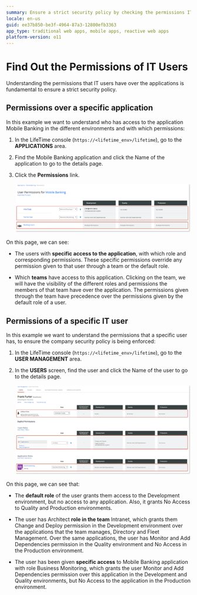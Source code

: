 ```yaml
---
summary: Ensure a strict security policy by checking the permissions IT users have over an application.
locale: en-us
guid: ee37b850-be3f-4964-87a3-12800efb3363
app_type: traditional web apps, mobile apps, reactive web apps
platform-version: o11
---
```


# Find Out the Permissions of IT Users

Understanding the permissions that IT users have over the applications is fundamental to ensure a strict security policy.

## Permissions over a specific application

In this example we want to understand who has access to the application Mobile Banking in the different environments and with which permissions:

1. In the LifeTime console (`https://<lifetime_env>/lifetime`), go to the **APPLICATIONS** area.

1. Find the Mobile Banking application and click the Name of the application to go to the details page.

1. Click the **Permissions** link.  

    ![](images/users-permissions-app-lt.png)

On this page, we can see:

* The users with **specific access to the application**, with which role and corresponding permissions. These specific permissions override any permission given to that user through a team or the default role.

* Which **teams** have access to this application. Clicking on the team, we will have the visibility of the different roles and permissions the members of that team have over the application. The permissions given through the team have precedence over the permissions given by the default role of a user.

## Permissions of a specific IT user 

In this example we want to understand the permissions that a specific user has, to ensure the company security policy is being enforced:

1. In the LifeTime console (`https://<lifetime_env>/lifetime`), go to the **USER MANAGEMENT** area.

1. In the **USERS** screen, find the user and click the Name of the user to go to the details page.  

    ![](images/users-permissions-user-lt.png)

On this page, we can see that:

* The **default role** of the user grants them access to the Development environment, but no access to any application. Also, it grants No Access to Quality and Production environments.

* The user has Architect **role in the team** Intranet, which grants them Change and Deploy permission in the Development environment over the applications that the team manages, Directory and Fleet Management. Over the same applications, the user has Monitor and Add Dependencies permission in the Quality environment and No Access in the Production environment.

* The user has been given **specific access** to Mobile Banking application with role Business Monitoring, which grants the user Monitor and Add Dependencies permission over this application in the Development and Quality environments, but No Access to the application in the Production environment.

